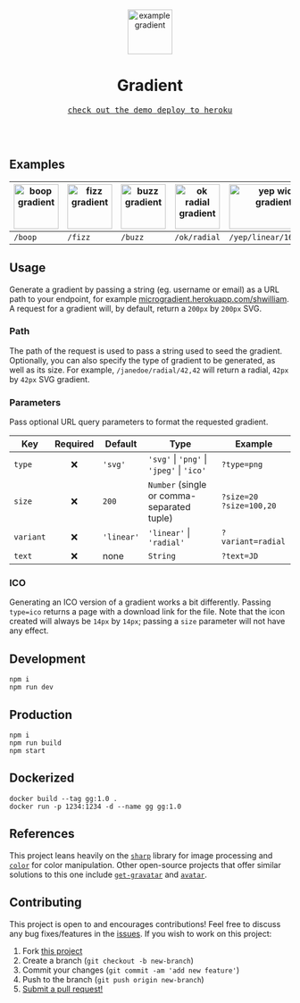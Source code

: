 <br>

<p align="center">
  <img alt="example gradient" src="https://microgradient.herokuapp.com/test/linear/80,80.jpg" width="80" height="80">
</p>

<h1 align="center">
  Gradient
</h1>

<p align="center">
  <kbd>
    <a href="https://microgradient.herokuapp.com/" target="_blank" rel="noopener noreferrer">
      check out the demo
    </a>
  </kbd>
  <kbd>
    <a href="https://heroku.com/deploy?template=https://github.com/shwilliam/gradient">
      deploy to heroku
    </a>
  </kbd>
</p>

<br>
<br>

## Examples

| <img alt="boop gradient" src="https://microgradient.herokuapp.com/boop/linear/80,80.jpg" width="80" height="80"> | <img alt="fizz gradient" src="https://microgradient.herokuapp.com/fizz/linear/80,80.jpg" width="80" height="80"> | <img alt="buzz gradient" src="https://microgradient.herokuapp.com/buzz/linear/80,80.jpg" width="80" height="80"> | <img alt="ok radial gradient" src="https://microgradient.herokuapp.com/ok/radial/80,80.jpg" width="80" height="80"> | <img alt="yep wide gradient" src="https://microgradient.herokuapp.com/yep/linear/160,80.jpg" width="160" height="80"> |
| ---------------------------------------------------------------------------------------------------------------- | ---------------------------------------------------------------------------------------------------------------- | ---------------------------------------------------------------------------------------------------------------- | ------------------------------------------------------------------------------------------------------------------- | --------------------------------------------------------------------------------------------------------------------- |
| `/boop`                                                                                                          | `/fizz`                                                                                                          | `/buzz`                                                                                                          | `/ok/radial`                                                                                                        | `/yep/linear/160,80`                                                                                                  |  |

## Usage

Generate a gradient by passing a string (eg. username or email) as a URL path to
your endpoint, for example [microgradient.herokuapp.com/shwilliam](https://microgradient.herokuapp.com/shwilliam).
A request for a gradient will, by default, return a `200px` by `200px` SVG.

### Path

The path of the request is used to pass a string used to seed the gradient.
Optionally, you can also specify the type of gradient to be generated, as well
as its size. For example, `/janedoe/radial/42,42` will return a radial,
`42px` by `42px` SVG gradient.

### Parameters

Pass optional URL query parameters to format the requested gradient.

| Key       | Required | Default    | Type                                       | Example                       |
| --------- | :------: | ---------- | ------------------------------------------ | ----------------------------- |
| `type`    |    ❌    | `'svg'`    | `'svg'` \| `'png'` \| `'jpeg'` \| `'ico'`  | `?type=png`                   |
| `size`    |    ❌    | `200`      | `Number` (single or comma-separated tuple) | `?size=20`<br> `?size=100,20` |
| `variant` |    ❌    | `'linear'` | `'linear'` \| `'radial'`                   | `?variant=radial`             |
| `text`    |    ❌    | none       | `String`                                   | `?text=JD`                    |

### ICO

Generating an ICO version of a gradient works a bit differently. Passing `type=ico`
returns a page with a download link for the file. Note that the icon created will
always be `14px` by `14px`; passing a `size` parameter will not have any effect.

## Development

```terminal
npm i
npm run dev
```

## Production

```terminal
npm i
npm run build
npm start
```

## Dockerized

```terminal
docker build --tag gg:1.0 .
docker run -p 1234:1234 -d --name gg gg:1.0
```

## References

This project leans heavily on the [`sharp`](https://github.com/lovell/sharp)
library for image processing and [`color`](https://github.com/Qix-/color) for
color manipulation. Other open-source projects that offer similar solutions to
this one include [`get-gravatar`](https://github.com/sindresorhus/get-gravatar)
and [`avatar`](https://github.com/tobiaslins/avatar/).

## Contributing

This project is open to and encourages contributions! Feel free to discuss any
bug fixes/features in the [issues](https://github.com/shwilliam/gradient/issues).
If you wish to work on this project:

1. Fork [this project](https://github.com/shwilliam/gradient)
2. Create a branch (`git checkout -b new-branch`)
3. Commit your changes (`git commit -am 'add new feature'`)
4. Push to the branch (`git push origin new-branch`)
5. [Submit a pull request!](https://github.com/shwilliam/gradient/pull/new/master)
